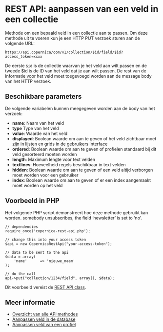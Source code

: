 # REST API: aanpassen van een veld in een collectie
Methode om een bepaald veld in een collectie aan te passen. Om deze methode uit te voeren kun je een HTTP PUT verzoek sturen aan de volgende URL:

`https://api.copernica/com/v1/collection/$id/field/$id?access_token=xxxx`

De eerste `$id` is de collectie waarvan je het veld aan wilt passen en de tweede $id is de ID van het veld dat je aan wilt passen. De rest van de informatie voor het veld moet toegevoegd worden aan de message body van het HTTP verzoek.

## Beschikbare parameters

De volgende variabelen kunnen meegegeven worden aan de body van het verzoek:

- **name**: Naam van het veld
- **type** Type van het veld
- **value**: Waarde van het veld
- **displayed**: Boolean waarde om aan te geven of het veld zichtbaar moet zijn in lijsten en grids in de gebruikers interface
- **ordered**: Boolean waarde om aan te geven of profielen standaard bij dit veld gesorteerd moeten worden
- **length**: Maximum lengte voor text velden
- **textlines**: Hoeveelheid regels beschikbaar in text velden
- **hidden**: Boolean waarde om aan te geven of een veld altijd verborgen moet worden voor een gebruiker
- **index**: Boolean waarde om aan te geven of er een index aangemaakt moet worden op het veld
            
## Voorbeeld in PHP

Het volgende PHP script demonstreert hoe deze methode gebruikt kan worden.  somebody unsubscribes, the field ‘newsletter’ is set to ‘no’.

    // dependencies
    require_once('copernica-rest-api.php');

    // change this into your access token
    $api = new CopernicaRestApi("your-access-token");

    // data to be sent to the api
    $data = array(
        'name'      => 'nieuwe_naam'
    );

    // do the call
    api->put("collection/1234/field", array(), $data);

Dit voorbeeld vereist de [REST API class](rest-php).

## Meer informatie

- [Overzicht van alle API methodes](rest-api)
- [Aanpassen veld in de database](rest-put-database-field)
- [Aanpassen veld van een profiel](rest-put-profile-field)

